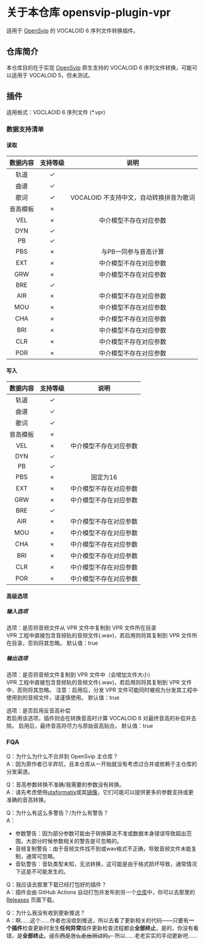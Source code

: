 # 关于本仓库 opensvip-plugin-vpr

适用于 [OpenSvip](https://github.com/yqzhishen/opensvip) 的 VOCALOID 6 序列文件转换插件。

## 仓库简介

本仓库目的在于实现 [OpenSvip](https://github.com/yqzhishen/opensvip) 原生支持的 VOCALOID 6 序列文件转换，可能可以适用于 VOCALOID 5，但未测试。

## 插件

适用格式：VOCLAOID 6 序列文件 (*.vpr)

### 数据支持清单

#### 读取  

|   数据内容   | 支持等级 |                   说明                   |
| :----------: | :------: | :--------------------------------------: |
|     轨道     |    ✓     |                                          |
|     曲谱     |    ✓     |                                          |
|     歌词     |    ✓     |  VOCALOID 不支持中文，自动转换拼音为歌词   |
|   音高模板   |    ×     |                                          |
|     VEL      |    ×     |          中介模型不存在对应参数           |
|     DYN      |    ✓     |                                          |
|     PB       |    ✓     |                                          |
|     PBS      |    ×     |           与PB一同参与音高计算            |
|     EXT      |    ×     |          中介模型不存在对应参数           |
|     GRW      |    ×     |          中介模型不存在对应参数           |
|     BRE      |    ✓     |                                         |
|     AIR      |    ×     |          中介模型不存在对应参数           |
|     MOU      |    ×     |          中介模型不存在对应参数           |
|     CHA      |    ×     |          中介模型不存在对应参数           |
|     BRI      |    ×     |          中介模型不存在对应参数           |
|     CLR      |    ×     |          中介模型不存在对应参数           |
|     POR      |    ×     |          中介模型不存在对应参数           |


#### 写入  

|   数据内容   | 支持等级 |                   说明                   |
| :----------: | :------: | :--------------------------------------: |
|     轨道     |    ✓     |                                          |
|     曲谱     |    ✓     |                                          |
|     歌词     |    ✓     |                                          |
|   音高模板   |    ×     |                                          |
|     VEL      |    ×     |          中介模型不存在对应参数           |
|     DYN      |    ✓     |                                          |
|     PB       |    ✓     |                                          |
|     PBS      |    ×     |                固定为16                  |
|     EXT      |    ×     |          中介模型不存在对应参数           |
|     GRW      |    ×     |          中介模型不存在对应参数           |
|     BRE      |    ✓     |                                         |
|     AIR      |    ×     |          中介模型不存在对应参数           |
|     MOU      |    ×     |          中介模型不存在对应参数           |
|     CHA      |    ×     |          中介模型不存在对应参数           |
|     BRI      |    ×     |          中介模型不存在对应参数           |
|     CLR      |    ×     |          中介模型不存在对应参数           |
|     POR      |    ×     |          中介模型不存在对应参数           |

#### 高级选项

##### 输入选项

选项：是否将音频文件从 VPR 文件中复制到 VPR 文件所在目录  
VPR 工程中直接包含音频轨的音频文件(.wav)，若启用则将其复制到 VPR 文件所在目录，否则将其忽略。
默认值：true

##### 输出选项

选项：是否将音频文件复制到 VPR 文件中（会增加文件大小）  
VPR 工程中直接包含音频轨的音频文件(.wav)，若启用则将其复制到 VPR 文件中，否则将其忽略。
注意：启用后，分发 VPR 文件可能同时被视为分发其工程中使用到的音频文件，请谨慎使用。
默认值：true

选项：是否启用反音高补偿  
若启用该选项，插件则会在转换音高时计算 VOCALOID 6 对最终音高的补偿并去除。
启用后，最终音高将尽力与原始音高贴合。
默认值：true

### FQA

Q：为什么为什么不合并到 OpenSvip 主仓库？  
A：因为原作者已半弃坑，且本仓库从一开始就没有考虑过合并或依赖于主仓库的分发渠道。

Q：音高参数转换不准确/我需要的参数没有转换。  
A：请先考虑使用[utaformatix](https://sdercolin.github.io/utaformatix3/)或其[镜像](https://utaformatix.phska.cn/)，它们可能可以提供更多的参数支持或更准确的音高转换。

Q：为什么有这么多警告？/为什么有警告？  
A：  
- 参数警告：因为部分参数可能由于转换算法不准或数据本身错误导致超出范围，大部分时候参数相关的警告是可忽略的。
- 音频复制警告：由于音频文件找不到或wav格式不正确，导致音频文件未能复制，通常可忽略。
- 音轨警告：音轨类型未知，无法转换，这可能是由于格式损坏导致，通常情况下这是不可能发生的。

Q：我应该去那里下载已经打包好的插件？  
A：插件会由 GitHub Actions 自动打包并发布到另一个[仓库](https://github.com/TwoCreepers/opensvip-plugin-vpr-build-release)中，你可以去那里的 [Releases](https://github.com/TwoCreepers/opensvip-plugin-vpr-build-release/releases) 页面下载。

Q：为什么我没有收到更新推送？  
A：啊……这个……作者也没收到推送，所以去看了更新相关的代码——只要有**一个插件**检查更新时发生**任何异常**插件更新检查流程都会**全部终止**，是的，你没有看错，是**全部终止**。~~这东西是怎么走出测试的。~~ 所以……老老实实的手动更新吧……
